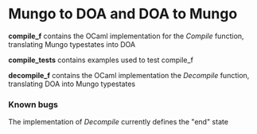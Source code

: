 # Mungo to DOA and DOA to Mungo

**compile_f** contains the OCaml implementation for the *Compile* function, translating Mungo typestates into DOA

**compile_tests** contains examples used to test compile_f


**decompile_f** contains the OCaml implementation the *Decompile* function, translating DOA into Mungo typestates

### Known bugs
The implementation of *Decompile* currently defines the "end" state
